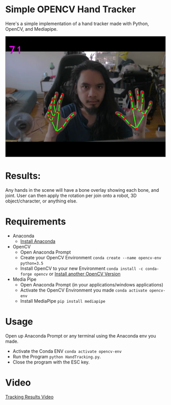 # Simple OPENCV Hand Tracker
Here's a simple implementation of a hand tracker made with Python, OpenCV, and Mediapipe.

![previewimage](https://github.com/vltmedia/SimpleOpenCVHandTracker/blob/master/images/quickHandTrackPReview.png?raw=true)

# Results:
Any hands in the scene will have a bone overlay showing each bone, and joint. User can then apply the rotation per join onto a robot, 3D object/character, or anything else.

# Requirements
- Anaconda
  - [Install Anaconda](https://docs.anaconda.com/anaconda/install/index.html)
- OpenCV
  - Open Anaconda Prompt
  - Create your OpenCV Environment ```conda create --name opencv-env python=3.5 ```
  - Install OpenCV to your new Environment ```conda install -c conda-forge opencv``` or [Install another OpenCV Version](https://anaconda.org/conda-forge/opencv)
- Media Pipe
  - Open Anaconda Prompt (in your applications/windows applications)
  - Activate the OpenCV Environment you made ```conda activate opencv-env```
  - Install MediaPipe ```pip install mediapipe```

# Usage
Open up Anaconda Prompt or any terminal using the Anaconda env you made.
- Activate the Conda ENV ```conda activate opencv-env```
- Run the Program ```python HandTracking.py```.
- Close the program with the ESC key.

# Video
[Tracking Results Video](https://www.dropbox.com/s/g0dez5hioaesgqw/QuickHandTracker%202021-07-17%2011-10-44.mp4?dl=0)
